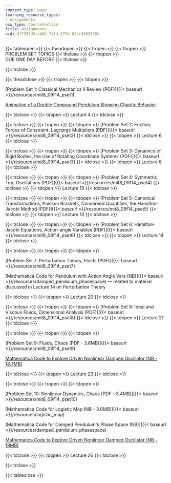 ```yaml
---
content_type: page
learning_resource_types:
- Assignments
ocw_type: CourseSection
title: Assignments
uid: 9f7257d3-eb82-7df4-277d-0fac33629781
---
```


{{< tableopen >}}
{{< theadopen >}}
{{< tropen >}}
{{< thopen >}}
PROBLEM SET TOPICS
{{< thclose >}}
{{< thopen >}}
DUE ONE DAY BEFORE
{{< thclose >}}

{{< trclose >}}

{{< theadclose >}}
{{< tropen >}}
{{< tdopen >}}


[Problem Set 1: Classical Mechanics II Review (PDF)]({{< baseurl >}}/resources/mit8_09f14_pset1)

[Animation of a Double Compound Pendulum Showing Chaotic Behavior](http://en.wikipedia.org/wiki/Double_pendulum#/media/File:Double-compound-pendulum.gif)


{{< tdclose >}}
{{< tdopen >}}
Lecture 4
{{< tdclose >}}

{{< trclose >}}
{{< tropen >}}
{{< tdopen >}}
[Problem Set 2: Friction, Forces of Constraint, Lagrange Multipliers (PDF)]({{< baseurl >}}/resources/mit8_09f14_pset2)
{{< tdclose >}}
{{< tdopen >}}
Lecture 6
{{< tdclose >}}

{{< trclose >}}
{{< tropen >}}
{{< tdopen >}}
[Problem Set 3: Dynamics of Rigid Bodies, the Use of Rotating Coordinate Systems (PDF)]({{< baseurl >}}/resources/mit8_09f14_pset3)
{{< tdclose >}}
{{< tdopen >}}
Lecture 8
{{< tdclose >}}

{{< trclose >}}
{{< tropen >}}
{{< tdopen >}}
[Problem Set 4: Symmetric Top, Oscillations (PDF)]({{< baseurl >}}/resources/mit8_09f14_pset4)
{{< tdclose >}}
{{< tdopen >}}
Lecture 10
{{< tdclose >}}

{{< trclose >}}
{{< tropen >}}
{{< tdopen >}}
[Problem Set 5: Canonical Transformations, Poisson Brackets, Conserved Quantities, the Hamilton-Jacobi Method (PDF)]({{< baseurl >}}/resources/mit8_09f14_pset5)
{{< tdclose >}}
{{< tdopen >}}
Lecture 13
{{< tdclose >}}

{{< trclose >}}
{{< tropen >}}
{{< tdopen >}}
[Problem Set 6: Hamilton-Jacobi Equations, Action-angle Variables (PDF)]({{< baseurl >}}/resources/mit8_09f14_pset6)
{{< tdclose >}}
{{< tdopen >}}
Lecture 14
{{< tdclose >}}

{{< trclose >}}
{{< tropen >}}
{{< tdopen >}}


[Problem Set 7: Perturbation Theory, Fluids (PDF)]({{< baseurl >}}/resources/mit8_09f14_pset7)

[Mathematica Code for Pendulum with Action Angle Vars (NB)]({{< baseurl >}}/resources/damped_pendulum_phasespace) — related to material discussed in Lecture 14 on Perturbation Theory


{{< tdclose >}}
{{< tdopen >}}
Lecture 20
{{< tdclose >}}

{{< trclose >}}
{{< tropen >}}
{{< tdopen >}}
[Problem Set 8: Ideal and Viscous Fluids, Dimensional Analysis (PDF)]({{< baseurl >}}/resources/mit8_09f14_pset8)
{{< tdclose >}}
{{< tdopen >}}
Lecture 21
{{< tdclose >}}

{{< trclose >}}
{{< tropen >}}
{{< tdopen >}}


[Problem Set 9: Fluids, Chaos (PDF - 3.6MB)]({{< baseurl >}}/resources/mit8_09f14_pset9)

[Mathematica Code to Explore Driven Nonlinear Damped Oscillator (NB - 18.7MB)](http://demonstrations.wolfram.com/downloadauthornb.cgi?name=ChaoticMotionOfADampedDrivenPendulumBifurcationPoincareMapPo)


{{< tdclose >}}
{{< tdopen >}}
Lecture 23
{{< tdclose >}}

{{< trclose >}}
{{< tropen >}}
{{< tdopen >}}


[Problem Set 10: Nonlinear Dynamics, Chaos (PDF - 3.4MB)]({{< baseurl >}}/resources/mit8_09f14_pset10)

[Mathematica Code for Logistic Map (NB - 3.6MB)]({{< baseurl >}}/resources/logistic_map)

[Mathematica Code for Damped Pendulum's Phase Space (NB)]({{< baseurl >}}/resources/damped_pendulum_phasespace)

[Mathematica Code to Explore Driven Nonlinear Damped Oscillator (NB - 19MB)](http://demonstrations.wolfram.com/downloadauthornb.cgi?name=ChaoticMotionOfADampedDrivenPendulumBifurcationPoincareMapPo)


{{< tdclose >}}
{{< tdopen >}}
Lecture 26
{{< tdclose >}}

{{< trclose >}}

{{< tableclose >}}